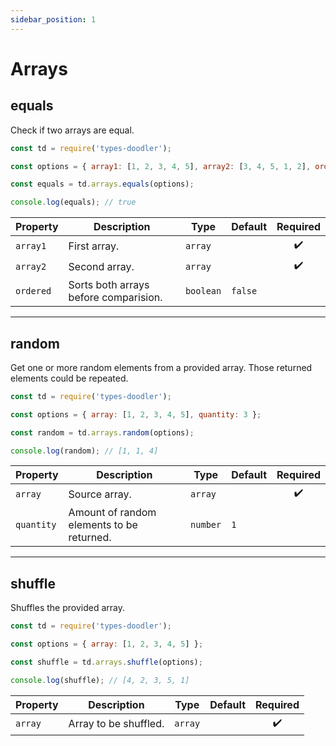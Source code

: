 ```yaml
---
sidebar_position: 1
---
```


# Arrays

## equals

Check if two arrays are equal.

```js
const td = require('types-doodler');

const options = { array1: [1, 2, 3, 4, 5], array2: [3, 4, 5, 1, 2], ordered: true };

const equals = td.arrays.equals(options);

console.log(equals); // true
```

| Property      | Description                                  | Type       | Default | Required           |
| ------------- | -------------------------------------------- | ---------- | ------- | :----------------: |
| `array1`      | First array.                                 | `array`    |         | :heavy_check_mark: |
| `array2`      | Second array.                                | `array`    |         | :heavy_check_mark: |
| `ordered`     | Sorts both arrays before comparision.        | `boolean`  | `false` |                    |

---

## random

Get one or more random elements from a provided array. Those returned elements could be repeated.

```js
const td = require('types-doodler');

const options = { array: [1, 2, 3, 4, 5], quantity: 3 };

const random = td.arrays.random(options);

console.log(random); // [1, 1, 4]
```

| Property      | Description                                  | Type       | Default | Required           |
| ------------- | -------------------------------------------- | ---------- | ------- | :----------------: |
| `array`       | Source array.                                | `array`    |         | :heavy_check_mark: |
| `quantity`    | Amount of random elements to be returned.    | `number`   | `1`     |                    |

---

## shuffle

Shuffles the provided array.

```js
const td = require('types-doodler');

const options = { array: [1, 2, 3, 4, 5] };

const shuffle = td.arrays.shuffle(options);

console.log(shuffle); // [4, 2, 3, 5, 1]
```

| Property      | Description                                  | Type       | Default | Required           |
| ------------- | -------------------------------------------- | ---------- | ------- | :----------------: |
| `array`       | Array to be shuffled.                        | `array`    |         | :heavy_check_mark: |

